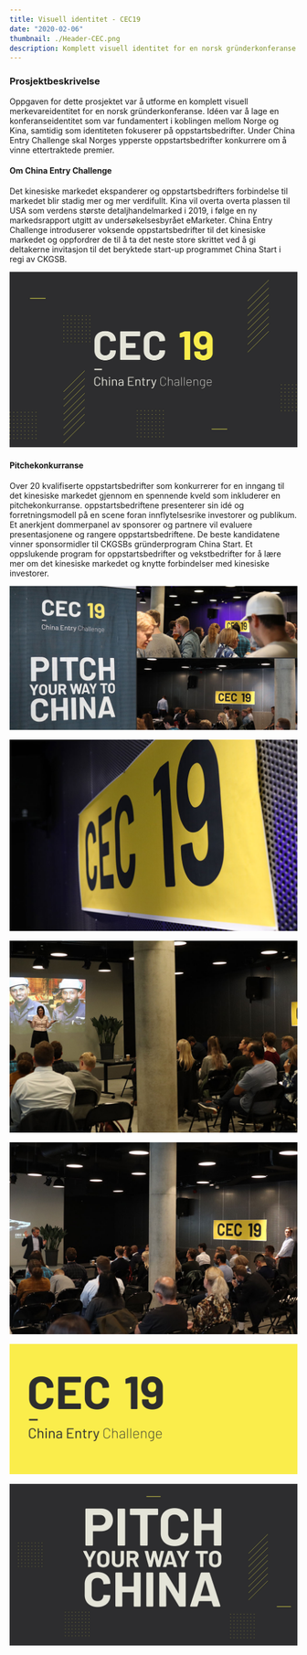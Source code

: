 ```yaml
---
title: Visuell identitet - CEC19
date: "2020-02-06"
thumbnail: ./Header-CEC.png
description: Komplett visuell identitet for en norsk gründerkonferanse i Trondheim.
---
```


### Prosjektbeskrivelse

Oppgaven for dette prosjektet var å utforme en komplett visuell merkevareidentitet for en norsk gründerkonferanse. Idéen var å lage en konferanseidentitet som var fundamentert i koblingen mellom Norge og Kina, samtidig som identiteten fokuserer på oppstartsbedrifter. Under China Entry Challenge skal Norges ypperste oppstartsbedrifter konkurrere om å vinne ettertraktede premier.

#### Om China Entry Challenge

Det kinesiske markedet ekspanderer og oppstartsbedrifters forbindelse til markedet blir stadig mer og mer verdifullt. Kina vil overta overta plassen til USA som verdens største detaljhandelmarked i 2019, i følge en ny markedsrapport utgitt av undersøkelsesbyrået eMarketer. China Entry Challenge introduserer voksende oppstartsbedrifter til det kinesiske markedet og oppfordrer de til å ta det neste store skrittet ved å gi deltakerne invitasjon til det beryktede start-up programmet China Start i regi av CKGSB.

<div class="kg-card kg-image-card kg-width-full">

![CEC19](./identitet.jpg)

</div>

#### Pitchekonkurranse

Over 20 kvalifiserte oppstartsbedrifter som konkurrerer for en inngang til det kinesiske markedet gjennom en spennende kveld som inkluderer en pitchekonkurranse. oppstartsbedriftene presenterer sin idé og forretningsmodell på en scene foran innflytelsesrike investorer og publikum. Et anerkjent dommerpanel av sponsorer og partnere vil evaluere presentasjonene og rangere oppstartsbedriftene. De beste kandidatene vinner sponsormidler til CKGSBs gründerprogram China Start. Et oppslukende program for oppstartsbedrifter og vekstbedrifter for å lære mer om det kinesiske markedet og knytte forbindelser med kinesiske investorer.

<div class="kg-card kg-image-card kg-width-full">

![CEC19](./Mix.jpg)

</div>

<div class="kg-card kg-image-card kg-width-full">

![CEC19](./banner.jpg)

</div>

<div class="kg-card kg-image-card kg-width-full">

![CEC19](./capeesh.jpg)

</div>

<div class="kg-card kg-image-card kg-width-full">

![CEC19](./tlab.jpg)

</div>

<div class="kg-card kg-image-card kg-width-full">

![CEC19](./header-yellow.png)

</div>

<div class="kg-card kg-image-card kg-width-full">

![CEC19](./CEC-PYWTC.jpg)

</div>
